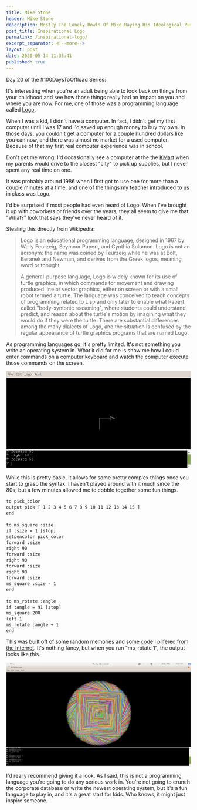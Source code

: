```yaml
---
title: Mike Stone
header: Mike Stone
description: Mostly The Lonely Howls Of Mike Baying His Ideological Purity At The Moon
post_title: Inspirational Logo
permalink: /inspirational-logo/
excerpt_separator: <!--more-->
layout: post
date: 2020-05-14 11:35:41
published: true
---
```


Day 20 of the #100DaysToOffload Series:

It's interesting when you're an adult being able to look back on things from your childhood and see how those things really had an impact on you and where you are now. For me, one of those was a programming language called [Logo](https://en.wikipedia.org/wiki/Logo_\(programming_language\)).

<!--more-->

When I was a kid, I didn't have a computer. In fact, I didn't get my first computer until I was 17 and I'd saved up enough money to buy my own. In those days, you couldn't get a computer for a couple hundred dollars like you can now, and there was almost no market for a used computer. Because of that my first real computer experience was in school.

Don't get me wrong, I'd occasionally see a computer at the the [KMart](https://www.kmart.com) when my parents would drive to the closest "city" to pick up supplies, but I never spent any real time on one.

It was probably around 1986 when I first got to use one for more than a couple minutes at a time, and one of the things my teacher introduced to us in class was Logo.

I'd be surprised if most people had even heard of Logo. When I've brought it up with coworkers or friends over the years, they all seem to give me that "What?" look that says they've never heard of it.

Stealing this directly from Wikipedia:

>Logo is an educational programming language, designed in 1967 by Wally Feurzeig, Seymour Papert, and Cynthia Solomon. Logo is not an acronym: the name was coined by Feurzeig while he was at Bolt, Beranek and Newman, and derives from the Greek logos, meaning word or thought.
>
>A general-purpose language, Logo is widely known for its use of turtle graphics, in which commands for movement and drawing produced line or vector graphics, either on screen or with a small robot termed a turtle. The language was conceived to teach concepts of programming related to Lisp and only later to enable what Papert called "body-syntonic reasoning", where students could understand, predict, and reason about the turtle's motion by imagining what they would do if they were the turtle. There are substantial differences among the many dialects of Logo, and the situation is confused by the regular appearance of turtle graphics programs that are named Logo.

As programming languages go, it's pretty limited. It's not something you write an operating system in. What it did for me is show me how I could enter commands on a computer keyboard and watch the computer execute those commands on the screen.

![](/assets/images/pz5H6cD.png)

While this is pretty basic, it allows for some pretty complex things once you start to grasp the syntax. I haven't played around with it much since the 80s, but a few minutes allowed me to cobble together some fun things.

```
to pick_color
output pick [ 1 2 3 4 5 6 7 8 9 10 11 12 13 14 15 ]
end

to ms_square :size
if :size = 1 [stop]
setpencolor pick_color
forward :size
right 90
forward :size
right 90
forward :size
right 90
forward :size
ms_square :size - 1
end

to ms_rotate :angle
if :angle = 91 [stop]
ms_square 200
left 1
ms_rotate :angle + 1
end
```

This was built off of some random memories and [some code I pilfered from the Internet](https://linuxgazette.net/167/silva.html). It's nothing fancy, but when you run "ms_rotate 1", the output looks like this.

![](/assets/images/bbCUBT5.png)

I'd really recommend giving it a look. As I said, this is not a programming language you're going to do any serious work in. You're not going to crunch the corporate database or write the newest operating system, but it's a fun language to play in, and it's a great start for kids. Who knows, it might just inspire someone.

